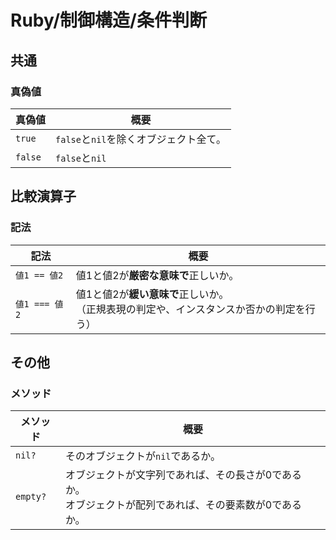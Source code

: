 # Ruby/制御構造/条件判断

## 共通

### 真偽値

| 真偽値  | 概要                                   |
| ------- | -------------------------------------- |
| `true`  | `false`と`nil`を除くオブジェクト全て。 |
| `false` | `false`と`nil`                         |

## 比較演算子

### 記法

| 記法          | 概要                                                         |
| ------------- | ------------------------------------------------------------ |
| `値1 == 値2`  | 値1と値2が**厳密な意味で**正しいか。                         |
| `値1 === 値2` | 値1と値2が**緩い意味で**正しいか。<br />（正規表現の判定や、インスタンスか否かの判定を行う） |

## その他

### メソッド

| メソッド | 概要                                                         |
| -------- | ------------------------------------------------------------ |
| `nil?`   | そのオブジェクトが`nil`であるか。                            |
| `empty?` | オブジェクトが文字列であれば、その長さが0であるか。<br />オブジェクトが配列であれば、その要素数が0であるか。 |
